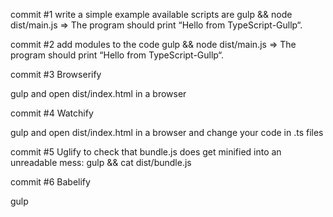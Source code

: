 commit #1
write a simple example 
available scripts are 
gulp && node dist/main.js => The program should print “Hello from TypeScript-Gullp“.

commit #2
add modules to the code
gulp && node dist/main.js => The program should print “Hello from TypeScript-Gullp“.

commit #3
Browserify

gulp and open dist/index.html in a browser 


commit #4
Watchify

gulp and open dist/index.html in a browser  and change your code in .ts files


commit #5 
Uglify
 to check that bundle.js does get minified into an unreadable mess:
gulp && cat dist/bundle.js

commit #6
Babelify

gulp